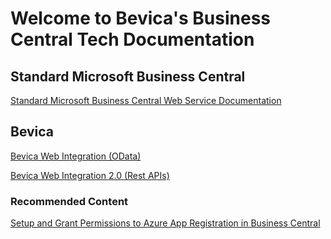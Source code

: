 # Welcome to Bevica's Business Central Tech Documentation 

## Standard Microsoft Business Central 

[Standard Microsoft Business Central Web Service Documentation](BC/BC-Standard.md)

## Bevica

[Bevica Web Integration (OData)](Bevica/Bevicaweb.md)

[Bevica Web Integration 2.0 (Rest APIs)](Docs/APIs/Bevica-2_0.md)

### Recommended Content

[Setup and Grant Permissions to Azure App Registration in Business Central](TVisionTech/AzureADAppRegistration.md)

